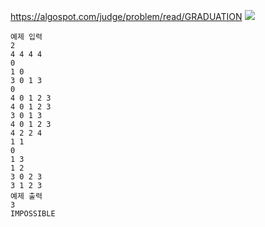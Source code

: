 https://algospot.com/judge/problem/read/GRADUATION
![](./files/16/16.4.png)
```
예제 입력
2
4 4 4 4
0
1 0
3 0 1 3
0
4 0 1 2 3 
4 0 1 2 3
3 0 1 3
4 0 1 2 3
4 2 2 4
1 1
0
1 3
1 2
3 0 2 3
3 1 2 3
예제 출력
3
IMPOSSIBLE
```